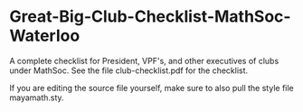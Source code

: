 # Great-Big-Club-Checklist-MathSoc-Waterloo
A complete checklist for President, VPF's, and other executives of clubs under MathSoc. See the file club-checklist.pdf for the checklist.

If you are editing the source file yourself, make sure to also pull the style file mayamath.sty.
